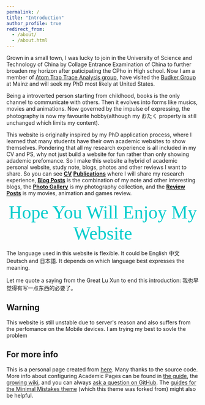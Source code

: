 ```yaml
---
permalink: /
title: "Introduction"
author_profile: true
redirect_from: 
  - /about/
  - /about.html
---
```


Grown in a small town, I was lucky to join in the University of Science and Technology of China by Collage Entrance Examination of China to further broaden my horizon after paticipating the CPho in High school. Now I am a member of [Atom Trap Trace Analysis group](http://atta.ustc.edu.cn/en-us/index.html), have visited the [Budker Group](https://budker.berkeley.edu/) at Mainz and will seek my PhD most likely at United States.

Being a introverted  person starting from childhood, books is the only channel to communicate with others. Then it evolves into forms like musics, movies and animations. Now governed by the impulse of expressing, the photography is now my favourite hobby(although my おたく property is still unchanged which limits my content).

This website is originally inspired by my PhD application process, where I learned that many students have their own academic websites to show themselves. Pondering that all my research experience is all included in my CV and PS, why not just build a website for fun rather than only showing adademic prefomance. So I make this website a hybrid of academic personal website, study note, blogs, photos and other reviews I want to share. So you can see [**CV**](https://www.ustcxzh.cn/cv/) [**Publications**](https://www.ustcxzh.cn/publications/) where I will share my research experience, [**Blog Posts**](https://www.ustcxzh.cn/year-archive/) is the combination of my note and other interesting blogs, the [**Photo Gallery**](https://www.ustcxzh.cn/photo/) is my photography collection, and the [**Review Posts**](https://www.ustcxzh.cn/review/) is my movies, animation and games review.

<center><font color=00CCCC size=30 face="Times New Rome">Hope You Will Enjoy My Website</font></center>

The language used in this website is flexible. It could be English 中文 Deutsch and 日本語. It depends on which language best expresses the meaning.

Let me quote a saying from the Great Lu Xun to end this introduction:
我也早觉得有写一点东西的必要了。

Warning
--------
This website is still unstable due to server's reason and also suffers from the perfomance on the Mobile devices. I am trying my best to sovle the problem

For more info
------
This is a personal page created from [here](https://academicpages.github.io). Many thanks to the source code.
More info about configuring Academic Pages can be found in [the guide](https://academicpages.github.io/markdown/), the [growing wiki](https://github.com/academicpages/academicpages.github.io/wiki), and you can always [ask a question on GitHub](https://github.com/academicpages/academicpages.github.io/discussions). The [guides for the Minimal Mistakes theme](https://mmistakes.github.io/minimal-mistakes/docs/configuration/) (which this theme was forked from) might also be helpful.
